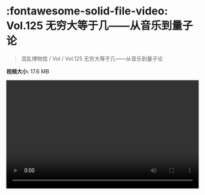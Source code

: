 # :fontawesome-solid-file-video: Vol.125 无穷大等于几——从音乐到量子论

> 混乱博物馆 / Vol / Vol.125 无穷大等于几——从音乐到量子论

**视频大小**: 17.6 MB

<video id="V-639e17c1fc0d49240ec77f92764cc19b" width="512" height="288" preload="none" playsinline webkit-playsinline></video>